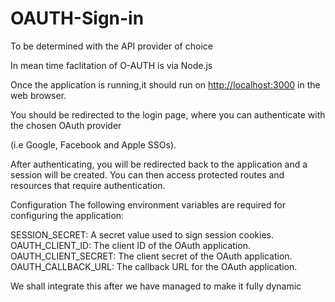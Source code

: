 # OAUTH-Sign-in
To be determined with the API provider of choice 

In mean time faclitation of O-AUTH is via Node.js 

Once the application is running,it should run on <http://localhost:3000> in the web browser.

You should be redirected to the login page, where you can authenticate with the chosen OAuth provider

(i.e Google, Facebook and Apple SSOs).

After authenticating, you will be redirected back to the application and a session will be created. You can then access protected routes and resources that require authentication.

Configuration
The following environment variables are required for configuring the application:

SESSION_SECRET: A secret value used to sign session cookies.
OAUTH_CLIENT_ID: The client ID of the OAuth application.
OAUTH_CLIENT_SECRET: The client secret of the OAuth application.
OAUTH_CALLBACK_URL: The callback URL for the OAuth application.

We shall integrate this after we have managed to make it fully dynamic
